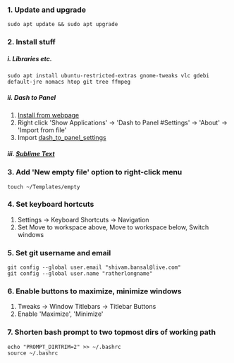 ### 1. Update and upgrade
```
sudo apt update && sudo apt upgrade
```

### 2. Install stuff

##### i. Libraries etc.
```
sudo apt install ubuntu-restricted-extras gnome-tweaks vlc gdebi default-jre nomacs htop git tree ffmpeg
```

##### ii. Dash to Panel

1. [Install from webpage](https://extensions.gnome.org/extension/1160/dash-to-panel/)
2. Right click 'Show Applications' -> 'Dash to Panel #Settings' -> 'About' -> 'Import from file'
3. Import [dash_to_panel_settings](./dash_to_panel_settings)

##### iii. [Sublime Text](https://www.sublimetext.com/docs/3/linux_repositories.html)

### 3. Add 'New empty file' option to right-click menu
```
touch ~/Templates/empty
```

### 4. Set keyboard hortcuts

1. Settings -> Keyboard Shortcuts -> Navigation
2. Set Move to workspace above, Move to workspace below, Switch windows

### 5. Set git username and email
```
git config --global user.email "shivam.bansal@live.com"
git config --global user.name "ratherlongname"
```

### 6. Enable buttons to maximize, minimize windows

1. Tweaks -> Window Titlebars -> Titlebar Buttons
2. Enable 'Maximize', 'Minimize'

### 7. Shorten bash prompt to two topmost dirs of working path
```
echo "PROMPT_DIRTRIM=2" >> ~/.bashrc
source ~/.bashrc
```
